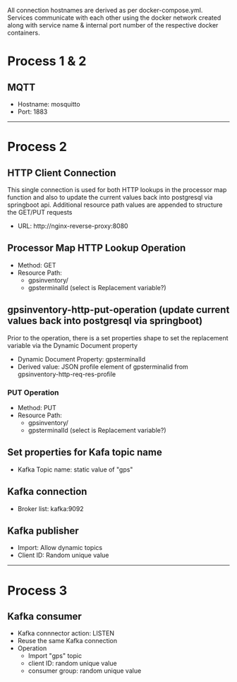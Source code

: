 All connection hostnames are derived as per docker-compose.yml. Services communicate with each other using the docker network created along with service name & internal port number of the respective docker containers.

# Process 1 & 2

## MQTT

* Hostname: mosquitto
* Port: 1883

____________________________________________________________________________________________________________________________________________________________


# Process 2

## HTTP Client Connection

This single connection is used for both HTTP lookups in the processor map function and also to update the current values back into postgresql via springboot api. Additional resource path values are appended to structure the GET/PUT requests

* URL: http://nginx-reverse-proxy:8080

## Processor Map HTTP Lookup Operation

* Method: GET
* Resource Path:
    * gpsinventory/
    * gpsterminalId (select is Replacement variable?)


## gpsinventory-http-put-operation (update current values back into postgresql via springboot)

Prior to the operation, there is a set properties shape to set the replacement variable via the Dynamic Document property
* Dynamic Document Property: gpsterminalId
* Derived value: JSON profile element of gpsterminalid from gpsinventory-http-req-res-profile

### PUT Operation

* Method: PUT
* Resource Path:
    * gpsinventory/
    * gpsterminalId (select is Replacement variable?)

## Set properties for Kafa topic name

* Kafka Topic name: static value of "gps"

## Kafka connection

* Broker list: kafka:9092

## Kafka publisher

* Import:  Allow dynamic topics
* Client ID: Random unique value

______________________________________________________________________________________________________________________________

# Process 3

## Kafka consumer

* Kafka connnector action: LISTEN
* Reuse the same Kafka connection
* Operation
    * Import "gps" topic
    * client ID: random unique value
    * consumer group: random unique value
